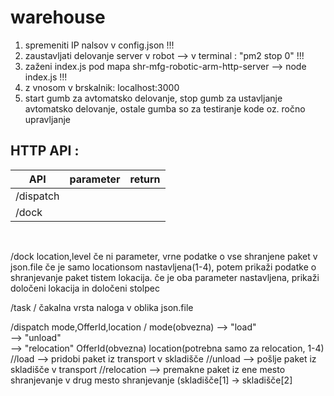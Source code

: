 # warehouse

1. spremeniti IP nalsov v config.json !!!
2. zaustavljati delovanje server v robot --> v terminal : "pm2 stop 0"  !!!
3. zaženi index.js pod mapa shr-mfg-robotic-arm-http-server --> node index.js  !!!
4. z vnosom v brskalnik: localhost:3000
5. start gumb za avtomatsko delovanje, stop gumb za ustavljanje avtomatsko delovanje, ostale gumba so za testiranje kode oz. ročno upravljanje

## HTTP API :

|API|parameter|return|
|---|---|---
|/dispatch||
|/dock||
 
 
/dock           location,level                   če ni parameter, vrne podatke o vse shranjene paket v json.file
                                                 če je samo locationsom nastavljena(1-4), potem prikaži podatke o shranjevanje paket tistem lokacija.
                                                 če je oba parameter nastavljena, prikaži določeni lokacija in določeni stolpec
                                        
/task                 /                          čakalna vrsta naloga v oblika json.file

/dispatch        mode,OfferId,location                                 /
                 mode(obvezna) --> "load"         
                               --> "unload"     
                               --> "relocation"
                 OfferId(obvezna)
                 location(potrebna samo za relocation, 1-4)
               //load --> pridobi paket iz transport v skladišče
               //unload --> pošlje paket iz skladišče v transport
               //relocation --> premakne paket iz ene mesto shranjevanje v drug mesto shranjevanje (skladišče[1] -> skladišče[2]
